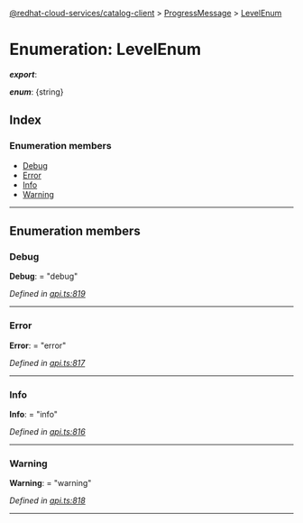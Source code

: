 [@redhat-cloud-services/catalog-client](../README.md) > [ProgressMessage](../modules/progressmessage.md) > [LevelEnum](../enums/progressmessage.levelenum.md)

# Enumeration: LevelEnum

*__export__*: 

*__enum__*: {string}

## Index

### Enumeration members

* [Debug](progressmessage.levelenum.md#debug)
* [Error](progressmessage.levelenum.md#error)
* [Info](progressmessage.levelenum.md#info)
* [Warning](progressmessage.levelenum.md#warning)

---

## Enumeration members

<a id="debug"></a>

###  Debug

**Debug**:  = "debug"

*Defined in [api.ts:819](https://github.com/RedHatInsights/javascript-clients/blob/master/packages/catalog/api.ts#L819)*

___
<a id="error"></a>

###  Error

**Error**:  = "error"

*Defined in [api.ts:817](https://github.com/RedHatInsights/javascript-clients/blob/master/packages/catalog/api.ts#L817)*

___
<a id="info"></a>

###  Info

**Info**:  = "info"

*Defined in [api.ts:816](https://github.com/RedHatInsights/javascript-clients/blob/master/packages/catalog/api.ts#L816)*

___
<a id="warning"></a>

###  Warning

**Warning**:  = "warning"

*Defined in [api.ts:818](https://github.com/RedHatInsights/javascript-clients/blob/master/packages/catalog/api.ts#L818)*

___

